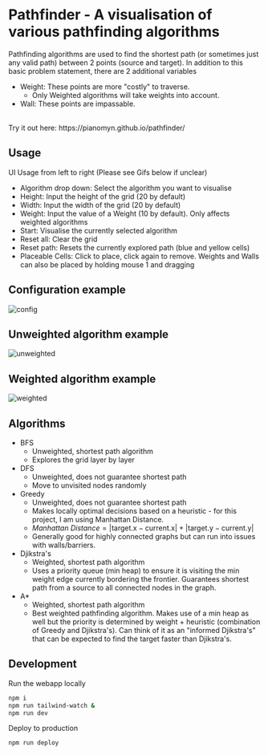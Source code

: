 # Pathfinder - A visualisation of various pathfinding algorithms

Pathfinding algorithms are used to find the shortest path (or sometimes just any valid path) between 2 points (source and target).
In addition to this basic problem statement, there are 2 additional variables

- Weight: These points are more "costly" to traverse.
  - Only Weighted algorithms will take weights into account.
- Wall: These points are impassable.
<br/>
Try it out here: https://pianomyn.github.io/pathfinder/

## Usage
UI Usage from left to right (Please see Gifs below if unclear)
- Algorithm drop down: Select the algorithm you want to visualise
- Height: Input the height of the grid (20 by default)
- Width: Input the width of the grid (20 by default)
- Weight: Input the value of a Weight (10 by default). Only affects weighted algorithms
- Start: Visualise the currently selected algorithm
- Reset all: Clear the grid
- Reset path: Resets the currently explored path (blue and yellow cells)
- Placeable Cells: Click to place, click again to remove. Weights and Walls can also be placed by holding mouse 1 and dragging

## Configuration example
![config](https://github.com/Pianomyn/pathfinder/assets/61450295/fe4a43e2-a1b7-4e7f-b175-963048e2a7f1)

## Unweighted algorithm example
![unweighted](https://github.com/Pianomyn/pathfinder/assets/61450295/b5cdf9b6-267d-48a6-a858-8ed9fa60f1df)

## Weighted algorithm example
![weighted](https://github.com/Pianomyn/pathfinder/assets/61450295/2c76ae98-d0dc-4747-8fc6-87233f0636a8)

## Algorithms

- BFS
  - Unweighted, shortest path algorithm
  - Explores the grid layer by layer
- DFS
  - Unweighted, does not guarantee shortest path
  - Move to unvisited nodes randomly
- Greedy
  - Unweighted, does not guarantee shortest path
  - Makes locally optimal decisions based on a heuristic - for this project, I am using Manhattan Distance.
  - $Manhattan\ Distance=| \text{target.x} - \text{current.x} | + | \text{target.y} - \text{current.y} |$
  - Generally good for highly connected graphs but can run into issues with walls/barriers.
- Djikstra's
  - Weighted, shortest path algorithm
  - Uses a priority queue (min heap) to ensure it is visiting the min weight edge currently bordering the frontier. Guarantees shortest path from a source to all connected nodes in the graph.
- A\*
  - Weighted, shortest path algorithm
  - Best weighted pathfinding algorithm. Makes use of a min heap as well but the priority is determined by weight + heuristic (combination of Greedy and Djikstra's). Can think of it as an "informed Djikstra's" that can be expected to find the target faster than Djikstra's.

## Development

Run the webapp locally

```bash
npm i
npm run tailwind-watch &
npm run dev
```

Deploy to production

```bash
npm run deploy
```
